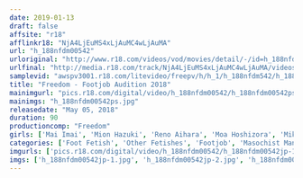 ```yaml
---
date: 2019-01-13
draft: false
affsite: "r18"
afflinkr18: "NjA4LjEuMS4xLjAuMC4wLjAuMA"
url: "h_188nfdm00542"
urloriginal: "http://www.r18.com/videos/vod/movies/detail/-/id=h_188nfdm00542"
urlfinal: "http://media.r18.com/track/NjA4LjEuMS4xLjAuMC4wLjAuMA/videos/vod/movies/detail/-/id=h_188nfdm00542"
samplevid: "awspv3001.r18.com/litevideo/freepv/h/h_1/h_188nfdm542/h_188nfdm542_dmb_w.mp4"
title: "Freedom - Footjob Audition 2018"
mainimgurl: "pics.r18.com/digital/video/h_188nfdm00542/h_188nfdm00542ps.jpg"
mainimgs: "h_188nfdm00542ps.jpg"
releasedate: "May 05, 2018"
duration: 90
productioncomp: "Freedom"
girls: ['Mai Imai', 'Mion Hazuki', 'Reno Aihara', 'Moa Hoshizora', 'Miki Sanada']
categories: ['Foot Fetish', 'Other Fetishes', 'Footjob', 'Masochist Man', 'Hi-Def']
imgurls: ['pics.r18.com/digital/video/h_188nfdm00542/h_188nfdm00542jp-1.jpg', 'pics.r18.com/digital/video/h_188nfdm00542/h_188nfdm00542jp-2.jpg', 'pics.r18.com/digital/video/h_188nfdm00542/h_188nfdm00542jp-3.jpg', 'pics.r18.com/digital/video/h_188nfdm00542/h_188nfdm00542jp-4.jpg', 'pics.r18.com/digital/video/h_188nfdm00542/h_188nfdm00542jp-5.jpg', 'pics.r18.com/digital/video/h_188nfdm00542/h_188nfdm00542jp-6.jpg', 'pics.r18.com/digital/video/h_188nfdm00542/h_188nfdm00542jp-7.jpg', 'pics.r18.com/digital/video/h_188nfdm00542/h_188nfdm00542jp-8.jpg', 'pics.r18.com/digital/video/h_188nfdm00542/h_188nfdm00542jp-9.jpg', 'pics.r18.com/digital/video/h_188nfdm00542/h_188nfdm00542jp-10.jpg', 'pics.r18.com/digital/video/h_188nfdm00542/h_188nfdm00542jp-11.jpg', 'pics.r18.com/digital/video/h_188nfdm00542/h_188nfdm00542jp-12.jpg', 'pics.r18.com/digital/video/h_188nfdm00542/h_188nfdm00542jp-13.jpg', 'pics.r18.com/digital/video/h_188nfdm00542/h_188nfdm00542jp-14.jpg', 'pics.r18.com/digital/video/h_188nfdm00542/h_188nfdm00542jp-15.jpg', 'pics.r18.com/digital/video/h_188nfdm00542/h_188nfdm00542jp-16.jpg', 'pics.r18.com/digital/video/h_188nfdm00542/h_188nfdm00542jp-17.jpg', 'pics.r18.com/digital/video/h_188nfdm00542/h_188nfdm00542jp-18.jpg', 'pics.r18.com/digital/video/h_188nfdm00542/h_188nfdm00542jp-19.jpg', 'pics.r18.com/digital/video/h_188nfdm00542/h_188nfdm00542jp-20.jpg']
imgs: ['h_188nfdm00542jp-1.jpg', 'h_188nfdm00542jp-2.jpg', 'h_188nfdm00542jp-3.jpg', 'h_188nfdm00542jp-4.jpg', 'h_188nfdm00542jp-5.jpg', 'h_188nfdm00542jp-6.jpg', 'h_188nfdm00542jp-7.jpg', 'h_188nfdm00542jp-8.jpg', 'h_188nfdm00542jp-9.jpg', 'h_188nfdm00542jp-10.jpg', 'h_188nfdm00542jp-11.jpg', 'h_188nfdm00542jp-12.jpg', 'h_188nfdm00542jp-13.jpg', 'h_188nfdm00542jp-14.jpg', 'h_188nfdm00542jp-15.jpg', 'h_188nfdm00542jp-16.jpg', 'h_188nfdm00542jp-17.jpg', 'h_188nfdm00542jp-18.jpg', 'h_188nfdm00542jp-19.jpg', 'h_188nfdm00542jp-20.jpg']
---
```

